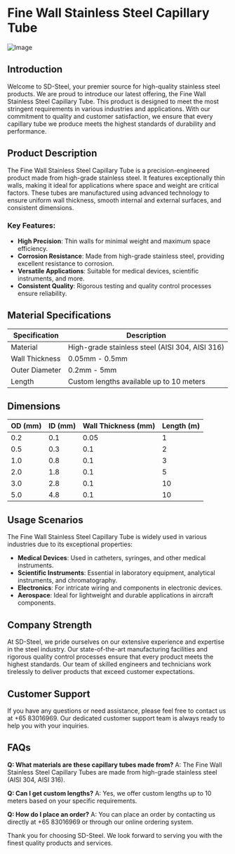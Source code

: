 # Fine Wall Stainless Steel Capillary Tube

![Image](https://github.com/user-attachments/assets/2567258e-e124-4816-932d-1809bd27ef0b)

## Introduction

Welcome to SD-Steel, your premier source for high-quality stainless steel products. We are proud to introduce our latest offering, the Fine Wall Stainless Steel Capillary Tube. This product is designed to meet the most stringent requirements in various industries and applications. With our commitment to quality and customer satisfaction, we ensure that every capillary tube we produce meets the highest standards of durability and performance.

## Product Description

The Fine Wall Stainless Steel Capillary Tube is a precision-engineered product made from high-grade stainless steel. It features exceptionally thin walls, making it ideal for applications where space and weight are critical factors. These tubes are manufactured using advanced technology to ensure uniform wall thickness, smooth internal and external surfaces, and consistent dimensions.

### Key Features:
- **High Precision**: Thin walls for minimal weight and maximum space efficiency.
- **Corrosion Resistance**: Made from high-grade stainless steel, providing excellent resistance to corrosion.
- **Versatile Applications**: Suitable for medical devices, scientific instruments, and more.
- **Consistent Quality**: Rigorous testing and quality control processes ensure reliability.

## Material Specifications

| Specification | Description |
|---------------|-------------|
| Material      | High-grade stainless steel (AISI 304, AISI 316) |
| Wall Thickness | 0.05mm - 0.5mm |
| Outer Diameter | 0.2mm - 5mm |
| Length        | Custom lengths available up to 10 meters |

## Dimensions

| OD (mm) | ID (mm) | Wall Thickness (mm) | Length (m) |
|---------|---------|---------------------|------------|
| 0.2     | 0.1     | 0.05                | 1          |
| 0.5     | 0.3     | 0.1                 | 2          |
| 1.0     | 0.8     | 0.1                 | 3          |
| 2.0     | 1.8     | 0.1                 | 5          |
| 3.0     | 2.8     | 0.1                 | 10         |
| 5.0     | 4.8     | 0.1                 | 10         |

## Usage Scenarios

The Fine Wall Stainless Steel Capillary Tube is widely used in various industries due to its exceptional properties:

- **Medical Devices**: Used in catheters, syringes, and other medical instruments.
- **Scientific Instruments**: Essential in laboratory equipment, analytical instruments, and chromatography.
- **Electronics**: For intricate wiring and components in electronic devices.
- **Aerospace**: Ideal for lightweight and durable applications in aircraft components.

## Company Strength

At SD-Steel, we pride ourselves on our extensive experience and expertise in the steel industry. Our state-of-the-art manufacturing facilities and rigorous quality control processes ensure that every product meets the highest standards. Our team of skilled engineers and technicians work tirelessly to deliver products that exceed customer expectations.

## Customer Support

If you have any questions or need assistance, please feel free to contact us at +65 83016969. Our dedicated customer support team is always ready to help you with your inquiries.

## FAQs

**Q: What materials are these capillary tubes made from?**
A: The Fine Wall Stainless Steel Capillary Tubes are made from high-grade stainless steel (AISI 304, AISI 316).

**Q: Can I get custom lengths?**
A: Yes, we offer custom lengths up to 10 meters based on your specific requirements.

**Q: How do I place an order?**
A: You can place an order by contacting us directly at +65 83016969 or through our online ordering system.

Thank you for choosing SD-Steel. We look forward to serving you with the finest quality products and services.
